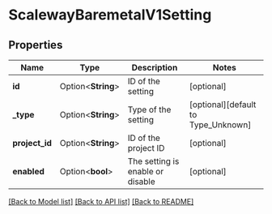 # ScalewayBaremetalV1Setting

## Properties

Name | Type | Description | Notes
------------ | ------------- | ------------- | -------------
**id** | Option<**String**> | ID of the setting | [optional]
**_type** | Option<**String**> | Type of the setting | [optional][default to Type_Unknown]
**project_id** | Option<**String**> | ID of the project ID | [optional]
**enabled** | Option<**bool**> | The setting is enable or disable | [optional]

[[Back to Model list]](../README.md#documentation-for-models) [[Back to API list]](../README.md#documentation-for-api-endpoints) [[Back to README]](../README.md)


